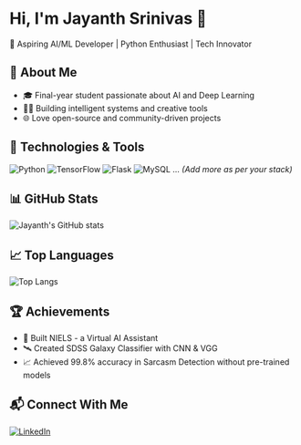 # Hi, I'm Jayanth Srinivas 👋

🚀 Aspiring AI/ML Developer | Python Enthusiast | Tech Innovator

## 🧠 About Me
- 🎓 Final-year student passionate about AI and Deep Learning
- 🧑‍💻 Building intelligent systems and creative tools
- 🌐 Love open-source and community-driven projects

## 🔧 Technologies & Tools
![Python](https://img.shields.io/badge/-Python-333333?style=flat&logo=python)
![TensorFlow](https://img.shields.io/badge/-TensorFlow-333333?style=flat&logo=tensorflow)
![Flask](https://img.shields.io/badge/-Flask-333333?style=flat&logo=flask)
![MySQL](https://img.shields.io/badge/-MySQL-333333?style=flat&logo=mysql)
... *(Add more as per your stack)*

## 📊 GitHub Stats
![Jayanth's GitHub stats](https://github-readme-stats.vercel.app/api?username=JayanthSrinivas06&show_icons=true&theme=radical)

## 📈 Top Languages
![Top Langs](https://github-readme-stats.vercel.app/api/top-langs/?username=JayanthSrinivas06&layout=compact&theme=radical)

## 🏆 Achievements
- 🥇 Built NIELS - a Virtual AI Assistant
- 🛰️ Created SDSS Galaxy Classifier with CNN & VGG
- 📈 Achieved 99.8% accuracy in Sarcasm Detection without pre-trained models

## 📬 Connect With Me
[![LinkedIn](https://img.shields.io/badge/-LinkedIn-0077B5?style=flat&logo=linkedin&logoColor=white)](https://www.linkedin.com/in/jayanthsrinivas06)
